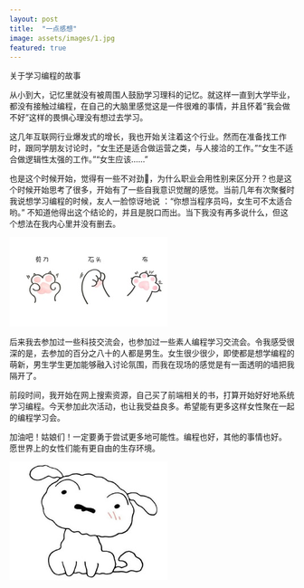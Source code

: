```yaml
---
layout: post
title:  "一点感想"
image: assets/images/1.jpg
featured: true
---
```

关于学习编程的故事

从小到大，记忆里就没有被周围人鼓励学习理科的记忆。就这样一直到大学毕业，都没有接触过编程，在自己的大脑里感觉这是一件很难的事情，并且怀着“我会做不好”这样的畏惧心理没有想过去学习。

这几年互联网行业爆发式的增长，我也开始关注着这个行业。然而在准备找工作时，跟同学朋友讨论时，“女生还是适合做运营之类，与人接洽的工作。”“女生不适合做逻辑性太强的工作。”“女生应该……”

也是这个时候开始，觉得有一些不对劲🤨，为什么职业会用性别来区分开？也是这个时候开始思考了很多，开始有了一些自我意识觉醒的感觉。当前几年有次聚餐时我说想学习编程的时候，友人一脸惊讶地说 ：“你想当程序员吗，女生可不太适合哟。” 不知道他得出这个结论的，并且是脱口而出。当下我没有再多说什么，但这个想法在我内心里并没有删去。

![1](../assets/images/1.jpg)

后来我去参加过一些科技交流会，也参加过一些素人编程学习交流会。令我感受很深的是，去参加的百分之八十的人都是男生。女生很少很少，即使都是想学编程的萌新，男生学生更加能够融入讨论氛围，而我在现场的感觉是有一面透明的墙把我隔开了。

前段时间，我开始在网上搜索资源，自己买了前端相关的书，打算开始好好地系统学习编程。今天参加此次活动，也让我受益良多。希望能有更多这样女性聚在一起的编程学习会。

加油吧！姑娘们！一定要勇于尝试更多地可能性。编程也好，其他的事情也好。
愿世界上的女性们能有更自由的生存环境。

![2](../assets/images/2.jpg)
